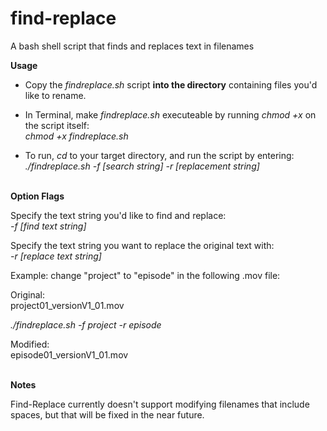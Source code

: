 # find-replace
A bash shell script that finds and replaces text in filenames

**Usage**
- Copy the *findreplace.sh* script **into the directory** containing files you'd like to rename.<br/>
- In Terminal, make *findreplace.sh* executeable by running *chmod +x* on the script itself:<br/>
*chmod +x findreplace.sh* 

- To run, *cd* to your target directory, and run the script by entering:<br/>
*./findreplace.sh -f [search string] -r [replacement string]*<br/><br/>

**Option Flags**<br/>

Specify the text string you'd like to find and replace:<br/>
*-f [find text string]*<br/>

Specify the text string you want to replace the original text with:<br/>
*-r [replace text string]*<br/>

Example: change "project" to "episode" in the following .mov file:

Original:<br/>
project01_versionV1_01.mov

*./findreplace.sh -f project -r episode*  

Modified:<br/>
episode01_versionV1_01.mov<br/><br/>

**Notes**

Find-Replace currently doesn't support modifying filenames that include spaces, but that will be fixed in the near future.